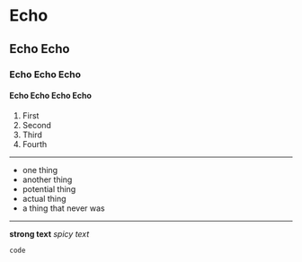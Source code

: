 # Echo
## Echo Echo
### Echo Echo Echo
#### Echo Echo Echo Echo

1. First
1. Second
1. Third
1. Fourth
---
- one thing
- another thing
- potential thing
- actual thing
- a thing that never was
---
**strong text**
*spicy text*

`code`